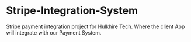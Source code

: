 # Stripe-Integration-System
Stripe payment integration project for Hulkhire Tech. Where the client App will integrate with our Payment System.
